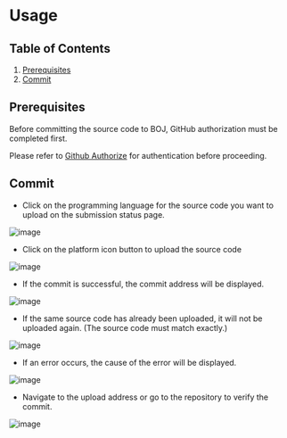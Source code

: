 # Usage

## Table of Contents

1. [Prerequisites](#prerequisites)
2. [Commit](#commit)

## Prerequisites

Before committing the source code to BOJ, GitHub authorization must be completed first.

Please refer to [Github Authorize](github/README.md#authorize) for authentication before proceeding.


## Commit

- Click on the programming language for the source code you want to upload on the submission status page.

![image](https://github.com/Seojeonguk/sourceCodeUploader/assets/44386047/33146007-7eac-41d7-bfb2-97b51b60a9e4)

- Click on the platform icon button to upload the source code

![image](https://github.com/Seojeonguk/sourceCodeUploader/assets/44386047/fe70c09a-404e-49e0-84e9-3081b0050689)

- If the commit is successful, the commit address will be displayed.

![image](https://github.com/Seojeonguk/sourceCodeUploader/assets/44386047/bd2901dc-1679-4527-a515-70ff8328839c)

- If the same source code has already been uploaded, it will not be uploaded again. (The source code must match exactly.)

![image](https://github.com/Seojeonguk/sourceCodeUploader/assets/44386047/ca4487a7-254a-4e4d-a6f6-b7695dee9fcb)

- If an error occurs, the cause of the error will be displayed.

![image](https://github.com/Seojeonguk/sourceCodeUploader/assets/44386047/63ceb88e-b5cc-406c-b856-55eb196df622)

- Navigate to the upload address or go to the repository to verify the commit.

![image](https://github.com/Seojeonguk/sourceCodeUploader/assets/44386047/f4c75ebf-1a16-4889-84cd-a300d77d1afa)
